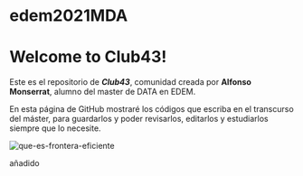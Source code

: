 # edem2021MDA

# Welcome to Club43!

Este es el repositorio de ***Club43***, comunidad creada por **Alfonso Monserrat**, alumno del master de DATA en EDEM.

En esta página de GitHub mostraré los códigos que escriba en el transcurso del máster, para guardarlos y poder revisarlos, editarlos y estudiarlos siempre que lo necesite.

![que-es-frontera-eficiente](https://user-images.githubusercontent.com/90957224/133883517-04cf33db-20c2-42d2-bd39-0b737f7b7024.jpg)

añadido
